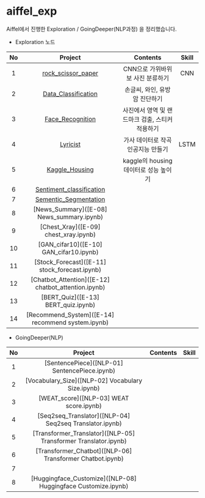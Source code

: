 # aiffel_exp
Aiffel에서 진행한 Exploration / GoingDeeper(NLP과정) 을 정리했습니다.
- Exploration 노드

|No|Project|Contents|Skill|
|:---:|:-------:|:-------:|:-----:|
|1|[rock_scissor_paper](exploration_01_rock_scissor_paper.ipynb)|CNN으로 가위바위보 사진 분류하기|CNN|
|2|[Data_Classification]([E-02]Data_Classification.ipynb)|손글씨, 와인, 유방암 진단하기| |
|3|[Face_Recognition]([E-03]Face_Recognition.ipynb)|사진에서 영역 및 랜드마크 검출, 스티커 적용하기| |
|4|[Lyricist]([E-04]Lyricist.ipynb)|가사 데이터로 작곡 인공지능 만들기|LSTM|
|5|[Kaggle_Housing]([E-05]kaggle_housing.ipynb)|kaggle의 housing 데이터로 성능 높이기| |
|6|[Sentiment_classification]([E-06]Sentiment_classification.ipynb)| | |
|7|[Sementic_Segmentation]([E-07]semantic_segmentation.ipynb)| | |
|8|[News_Summary]([E-08] News_summary.ipynb)| | |
|9|[Chest_Xray]([E-09] chest_xray.ipynb)| | |
|10|[GAN_cifar10]([E-10] GAN_cifar10.ipynb)| | |
|11|[Stock_Forecast]([E-11] stock_forecast.ipynb)| | |
|12|[Chatbot_Attention]([E-12] chatbot_attention.ipynb)| | |
|13|[BERT_Quiz]([E-13] BERT_quiz.ipynb)| | |
|14|[Recommend_System]([E-14] recommend system.ipynb)| | |

- GoingDeeper(NLP)

|No|Project|Contents|Skill|
|:---:|:-------:|:-------:|:-----:|
|1|[SentencePiece]([NLP-01] SentencePiece.ipynb)| | |
|2|[Vocabulary_Size]([NLP-02] Vocabulary Size.ipynb)| | |
|3|[WEAT_score]([NLP-03] WEAT score.ipynb)| | |
|4|[Seq2seq_Translator]([NLP-04] Seq2seq Translator.ipynb)| | |
|5|[Transformer_Translator]([NLP-05] Transformer Translator.ipynb)| | |
|6|[Transformer_Chatbot]([NLP-06] Transformer Chatbot.ipynb)| | |
|7|[]()| | |
|8|[Huggingface_Customize]([NLP-08] Huggingface Customize.ipynb)| | |
